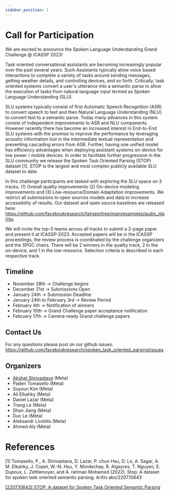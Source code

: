 ```yaml
---
sidebar_position: 1
---
```


# Call for Participation

We are excited to announce the Spoken Language Understanding Grand Challenge @ ICASSP 2023!

Task oriented conversational assistants are becoming increasingly popular over the past several years. Such Assistants typically allow voice based interactions to complete a variety of tasks around sending messages, getting weather details, and controlling devices, and so forth. Critically, task oriented systems convert a user's utterance into a semantic parse to allow the execution of tasks from natural language input termed as Spoken Language Understanding (SLU). 

SLU systems typically consist of first Automatic Speech Recognition (ASR) to convert speech to text and then Natural Language Understanding (NLU) to convert text to a semantic parse. Today many advances in this system consist of independent improvements to ASR and NLU components. However recently there has become an increased interest in End-to-End SLU systems with the promise to improve the performance by leveraging acoustic information lost in the intermediate textual representation and preventing cascading errors from ASR. Further, having one unified model has efficiency advantages when deploying assistant systems on-device for low power / mobile devices. In order to facilitate further progression in the SLU community we release the Spoken Task Oriented Parsing (STOP) dataset [1]. STOP is the largest and most complex publicly available SLU dataset to date. 

In this challenge participants are tasked with exploring the SLU space on 3 tracks. (1) Overall quality improvements (2) On-device modeling improvements and (3) Low-resource/Domain Adaptation improvements. We restrict all submissions to open sources models and data to increase accessibility of results. Our dataset and open source baselines are released here: https://github.com/facebookresearch/fairseq/tree/main/examples/audio_nlp/nlu.

We will invite the top-5 teams across all tracks to submit a 2-page paper and present it at ICASSP-2023. Accepted papers will be in the ICASSP proceedings, the review process is coordinated by the challenge organizers and the SPGC chairs. There will be 2 winners in the quality track, 2 in the on-device, and 1 in the low-resource. Selection criteria is described in each respective track.

## Timeline
* November 28th → Challenge begins
* December 21st → Submissions Open
* January 24th → Submission Deadline
* January 24th to February 3rd → Review Period
* February 4th → Notification of winners
* February 10th → Grand Challenge paper acceptance notification
* February 17th → Camera-ready Grand challenge papers

## Contact Us
For any questions please post on our github issues: https://github.com/facebookresearch/spoken_task_oriented_parsing/issues 

## Organizers
* [Akshat Shrivastava](https://akshatsh.github.io/) (Meta) 
* Paden Tomasello (Meta)
* Suyoun Kim (Meta)
* Ali Elkahky (Meta)
* Daniel Lazar (Meta)
* Trang Le (Meta)
* Shan Jiang (Meta)
* Duc Le (Meta)
* Aleksandr Livshits (Meta)
* Ahmed Aly (Meta)

# References

[1] Tomasello, P., A. Shrivastava, D. Lazar, P. chun Hsu, D. Le, A. Sagar, A. M. Elkahky, J. Copet, W.-N. Hsu, Y. Mordechay, R. Algayres, T. Nguyen, E. Dupoux, L. Zettlemoyer, and A. rahman Mohamed (2022). Stop: A dataset for spoken task oriented semantic parsing. ArXiv abs/2207.10643

[[2207.10643] STOP: A dataset for Spoken Task Oriented Semantic Parsing](https://arxiv.org/abs/2207.10643?context=cs)
